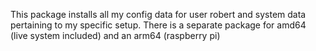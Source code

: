 This package installs all my config data for
user robert and system data pertaining to my specific
setup. There is a separate package for amd64 (live system included)
and an arm64 (raspberry pi)
